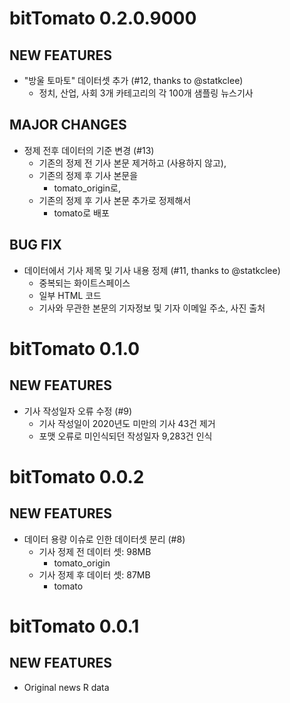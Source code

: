 # bitTomato 0.2.0.9000

## NEW FEATURES

* "방울 토마토" 데이터셋 추가 (#12, thanks to @statkclee)
    - 정치, 산업, 사회 3개 카테고리의 각 100개 샘플링 뉴스기사

## MAJOR CHANGES

* 정제 전후 데이터의 기준 변경 (#13)
    - 기존의 정제 전 기사 본문 제거하고 (사용하지 않고),
    - 기존의 정제 후 기사 본문을
        - tomato_origin로,
    - 기존의 정제 후 기사 본문 추가로 정제해서
        - tomato로 배포
    
## BUG FIX

* 데이터에서 기사 제목 및 기사 내용 정제 (#11, thanks to @statkclee)
    - 중복되는 화이트스페이스
    - 일부 HTML 코드
    - 기사와 무관한 본문의 기자정보 및 기자 이메일 주소, 사진 출처
    
    
    
# bitTomato 0.1.0

## NEW FEATURES

* 기사 작성일자 오류 수정 (#9)
    - 기사 작성일이 2020년도 미만의 기사 43건 제거
    - 포맷 오류로 미인식되던 작성일자 9,283건 인식
        
        
        
# bitTomato 0.0.2

## NEW FEATURES

* 데이터 용량 이슈로 인한 데이터셋 분리 (#8)
    - 기사 정제 전 데이터 셋: 98MB
        - tomato_origin
    - 기사 정제 후 데이터 셋: 87MB
        - tomato

# bitTomato 0.0.1

## NEW FEATURES

* Original news R data

